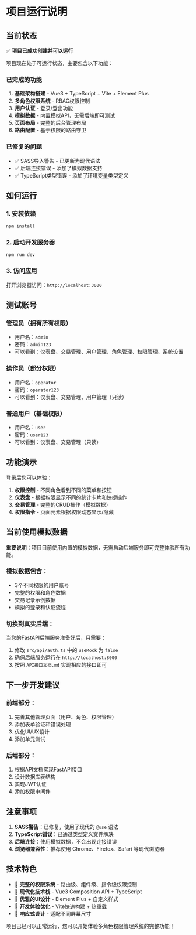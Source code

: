 # 项目运行说明

## 当前状态

✅ **项目已成功创建并可以运行**

项目现在处于可运行状态，主要包含以下功能：

### 已完成的功能
1. **基础架构搭建** - Vue3 + TypeScript + Vite + Element Plus
2. **多角色权限系统** - RBAC权限控制
3. **用户认证** - 登录/登出功能
4. **模拟数据** - 内置模拟API，无需后端即可测试
5. **页面布局** - 完整的后台管理布局
6. **路由配置** - 基于权限的路由守卫

### 已修复的问题
- ✅ SASS导入警告 - 已更新为现代语法
- ✅ 后端连接错误 - 添加了模拟数据支持
- ✅ TypeScript类型错误 - 添加了环境变量类型定义

## 如何运行

### 1. 安装依赖
```bash
npm install
```

### 2. 启动开发服务器
```bash
npm run dev
```

### 3. 访问应用
打开浏览器访问：`http://localhost:3000`

## 测试账号

### 管理员（拥有所有权限）
- 用户名：`admin`
- 密码：`admin123`
- 可以看到：仪表盘、交易管理、用户管理、角色管理、权限管理、系统设置

### 操作员（部分权限）
- 用户名：`operator`
- 密码：`operator123`
- 可以看到：仪表盘、交易管理、用户管理（只读）

### 普通用户（基础权限）
- 用户名：`user`
- 密码：`user123`
- 可以看到：仪表盘、交易管理（只读）

## 功能演示

登录后您可以体验：

1. **权限控制** - 不同角色看到不同的菜单和按钮
2. **仪表盘** - 根据权限显示不同的统计卡片和快捷操作
3. **交易管理** - 完整的CRUD操作（模拟数据）
4. **权限指令** - 页面元素根据权限动态显示/隐藏

## 当前使用模拟数据

**重要说明**：项目目前使用内置的模拟数据，无需启动后端服务即可完整体验所有功能。

### 模拟数据包含：
- 3个不同权限的用户账号
- 完整的权限和角色数据
- 交易记录示例数据
- 模拟的登录和认证流程

### 切换到真实后端：
当您的FastAPI后端服务准备好后，只需要：
1. 修改 `src/api/auth.ts` 中的 `useMock` 为 `false`
2. 确保后端服务运行在 `http://localhost:8000`
3. 按照 `API接口文档.md` 实现相应的接口即可

## 下一步开发建议

### 前端部分：
1. 完善其他管理页面（用户、角色、权限管理）
2. 添加表单验证和错误处理
3. 优化UI/UX设计
4. 添加单元测试

### 后端部分：
1. 根据API文档实现FastAPI接口
2. 设计数据库表结构
3. 实现JWT认证
4. 添加权限中间件

## 注意事项

1. **SASS警告**：已修复，使用了现代的 `@use` 语法
2. **TypeScript错误**：已通过类型定义文件解决
3. **后端连接**：使用模拟数据，不会出现连接错误
4. **浏览器兼容性**：推荐使用 Chrome、Firefox、Safari 等现代浏览器

## 技术特色

- 🎯 **完整的权限系统** - 路由级、组件级、指令级权限控制
- 🔧 **现代化技术栈** - Vue3 Composition API + TypeScript
- 🎨 **优雅的UI设计** - Element Plus + 自定义样式
- 🚀 **开发体验优化** - Vite快速构建 + 热重载
- 📱 **响应式设计** - 适配不同屏幕尺寸

项目已经可以正常运行，您可以开始体验多角色权限管理系统的完整功能！ 